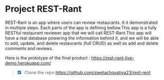 # Project REST-Rant

REST-Rant is an app where users can review restaurants. It it demonstrated in multiple steps. Each parts of the app is defining bellow.This app is a fully RESTful restaurant reviewer app that we will call REST-Rant.This app will have a real database powering the information behind it, and we will be able to add, update, and delete restaurants (full CRUD) as well as add and delete comments and reviews.

Here is the prototype of the final product : https://rest-rant-live-demo.herokuapp.com/
> - [x] Clone the repo https://github.com/swetachovatiya23/rest-rent


